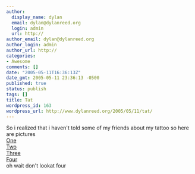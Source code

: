 ```yaml
---
author:
  display_name: dylan
  email: dylan@dylanreed.org
  login: admin
  url: http://
author_email: dylan@dylanreed.org
author_login: admin
author_url: http://
categories:
- Awesome
comments: []
date: "2005-05-11T16:36:13Z"
date_gmt: 2005-05-11 23:36:13 -0500
published: true
status: publish
tags: []
title: Tat
wordpress_id: 163
wordpress_url: http://www.dylanreed.org/2005/05/11/tat/
---
```


So i realized that i haven't told some of my friends about my tattoo so here are pictures  
[One][1]  
[Two][2]  
[Three][3]  
[Four][4]  
oh wait don't lookat four

   [1]: http://nata2.info/?path=pictures%2Fevents%2F2003%3A10%3A11_dylan_and_meghan_visits&img=dylans%20visit%20008.jpg
   [2]: http://nata2.info/?path=pictures%2Fevents%2F2003%3A10%3A11_dylan_and_meghan_visits&img=dylans%20visit%20006.jpg
   [3]: http://nata2.info/?path=pictures%2Fevents%2F2003%3A10%3A11_dylan_and_meghan_visits&img=dylans%20visit%20003.jpg
   [4]: http://nata2.info/?path=pictures%2Fevents%2F2003%3A10%3A11_dylan_and_meghan_visits&img=dylans%20visit%20015.jpg

